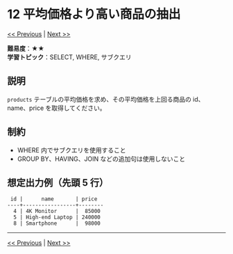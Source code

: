 # 12 平均価格より高い商品の抽出

[<< Previous](problem_11.md) | [Next >>](problem_13.md)

**難易度**：★★  
**学習トピック**：SELECT, WHERE, サブクエリ

## 説明
`products` テーブルの平均価格を求め、その平均価格を上回る商品の id、name、price を取得してください。

## 制約
* WHERE 内でサブクエリを使用すること
* GROUP BY、HAVING、JOIN などの追加句は使用しないこと

## 想定出力例（先頭 5 行）
 
```
 id |      name       | price  
----+-----------------+--------
  4 | 4K Monitor      |  85000
  5 | High-end Laptop | 240000
  8 | Smartphone      |  98000
```

---

[<< Previous](problem_11.md) | [Next >>](problem_13.md)

